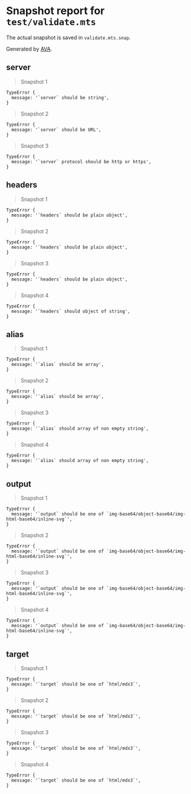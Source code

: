 # Snapshot report for `test/validate.mts`

The actual snapshot is saved in `validate.mts.snap`.

Generated by [AVA](https://avajs.dev).

## server

> Snapshot 1

    TypeError {
      message: '`server` should be string',
    }

> Snapshot 2

    TypeError {
      message: '`server` should be URL',
    }

> Snapshot 3

    TypeError {
      message: '`server` protocol should be http or https',
    }

## headers

> Snapshot 1

    TypeError {
      message: '`headers` should be plain object',
    }

> Snapshot 2

    TypeError {
      message: '`headers` should be plain object',
    }

> Snapshot 3

    TypeError {
      message: '`headers` should be plain object',
    }

> Snapshot 4

    TypeError {
      message: '`headers` should object of string',
    }

## alias

> Snapshot 1

    TypeError {
      message: '`alias` should be array',
    }

> Snapshot 2

    TypeError {
      message: '`alias` should be array',
    }

> Snapshot 3

    TypeError {
      message: '`alias` should array of non empty string',
    }

> Snapshot 4

    TypeError {
      message: '`alias` should array of non empty string',
    }

## output

> Snapshot 1

    TypeError {
      message: '`output` should be one of `img-base64/object-base64/img-html-base64/inline-svg`',
    }

> Snapshot 2

    TypeError {
      message: '`output` should be one of `img-base64/object-base64/img-html-base64/inline-svg`',
    }

> Snapshot 3

    TypeError {
      message: '`output` should be one of `img-base64/object-base64/img-html-base64/inline-svg`',
    }

> Snapshot 4

    TypeError {
      message: '`output` should be one of `img-base64/object-base64/img-html-base64/inline-svg`',
    }

## target

> Snapshot 1

    TypeError {
      message: '`target` should be one of `html/mdx3`',
    }

> Snapshot 2

    TypeError {
      message: '`target` should be one of `html/mdx3`',
    }

> Snapshot 3

    TypeError {
      message: '`target` should be one of `html/mdx3`',
    }

> Snapshot 4

    TypeError {
      message: '`target` should be one of `html/mdx3`',
    }
